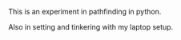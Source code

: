 This is an experiment in pathfinding in python.

Also in setting and tinkering with my laptop setup.
